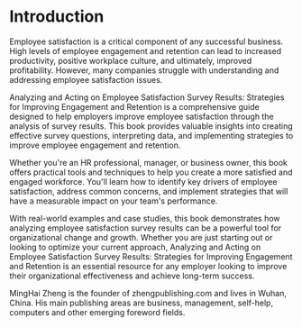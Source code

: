 # Introduction

Employee satisfaction is a critical component of any successful business. High levels of employee engagement and retention can lead to increased productivity, positive workplace culture, and ultimately, improved profitability. However, many companies struggle with understanding and addressing employee satisfaction issues.

Analyzing and Acting on Employee Satisfaction Survey Results: Strategies for Improving Engagement and Retention is a comprehensive guide designed to help employers improve employee satisfaction through the analysis of survey results. This book provides valuable insights into creating effective survey questions, interpreting data, and implementing strategies to improve employee engagement and retention.

Whether you're an HR professional, manager, or business owner, this book offers practical tools and techniques to help you create a more satisfied and engaged workforce. You'll learn how to identify key drivers of employee satisfaction, address common concerns, and implement strategies that will have a measurable impact on your team's performance.

With real-world examples and case studies, this book demonstrates how analyzing employee satisfaction survey results can be a powerful tool for organizational change and growth. Whether you are just starting out or looking to optimize your current approach, Analyzing and Acting on Employee Satisfaction Survey Results: Strategies for Improving Engagement and Retention is an essential resource for any employer looking to improve their organizational effectiveness and achieve long-term success.


MingHai Zheng is the founder of zhengpublishing.com and lives in Wuhan, China. His main publishing areas are business, management, self-help, computers and other emerging foreword fields.
